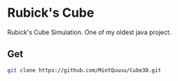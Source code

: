 # Rubick's Cube

Rubick's Cube Simulation. One of my oldest java project.

## Get

```bash
git clone https://github.com/MintQuuuu/Cube3D.git
```


